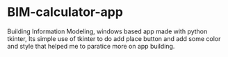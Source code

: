 # BIM-calculator-app
Building Information Modeling, windows based app made with python tkinter, Its simple use of tkinter to do add place button and add some color and style that helped me to paratice more on app building.

